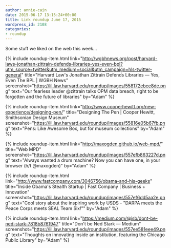```yaml
---
author: annie-cain
date: 2015-06-17 13:15:24+00:00
title: Link roundup June 17, 2015
wordpress_id: 2108
categories:
- roundup
---
```


Some stuff we liked on the web this week...

{% include roundup-item.html
  link="http://wgbhnews.org/post/harvard-laws-jonathan-zittrain-defends-libraries-yes-even-bpl?utm_source=twitter&utm_medium=social&utm_campaign=hls-twitter-general"
  title="Harvard Law's Jonathan Zittrain Defends Libraries — Yes, Even The BPL | WGBH News"
  screenshot="https://lil.law.harvard.edu/roundup/images/558172ebce8de.png"
  text="Our fearless leader @zittrain talks OPM data breach, right to be forgotten and the future of libraries"
  by="Adam"
%}

{% include roundup-item.html
  link="http://www.cooperhewitt.org/new-experience/designing-pen/"
  title="Designing The Pen | Cooper Hewitt, Smithsonian Design Museum"
  screenshot="https://lil.law.harvard.edu/roundup/images/55816e05b67fb.png"
  text="Pens: Like Awesome Box, but for museum collections"
  by="Adam"
%}

{% include roundup-item.html
  link="http://maxogden.github.io/web-mpd/"
  title="Web MPD"
  screenshot="https://lil.law.harvard.edu/roundup/images/557efb863227d.png"
  text="Always wanted a drum machine? Now you can have one, in your browser (h/t @maxogden)"
  by="Adam"
%}

{% include roundup-item.html
  link="http://www.fastcompany.com/3046756/obama-and-his-geeks"
  title="Inside Obama's Stealth Startup | Fast Company | Business + Innovation"
  screenshot="https://lil.law.harvard.edu/roundup/images/557ef6dd5aa2e.png"
  text="Cool story about the inspiring work by USDS - \"DARPA meets the Peace Corps meets SEAL Team Six!\""
  by="Adam"
%}

{% include roundup-item.html
  link="https://medium.com/@jsb/dont-be-ned-stark-7818b8761947"
  title="Don't be Ned Stark — Medium"
  screenshot="https://lil.law.harvard.edu/roundup/images/557ee581eee49.png"
  text="Thoughts on innovating inside an institution, featuring the Chicago Public Library"
  by="Adam"
%}
